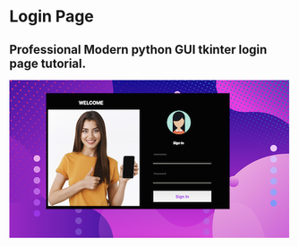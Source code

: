 # Login Page

## Professional Modern python GUI tkinter login page tutorial.

![img](https://github.com/SenaOzcn/LoginPage/blob/MIT-License/img.png)

